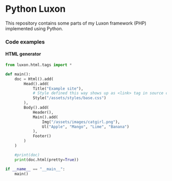 # Python Luxon
This repository contains some parts of my Luxon framework (PHP) implemented using Python.

### Code examples
#### HTML generator
```py
from luxon.html.tags import *

def main():
    doc = Html().add(
        Head().add(
            Title("Example site"),
            # Style defined this way shows up as <link> tag in source code
            Style("/assets/styles/base.css")
        ),
        Body().add(
            Header(),
            Main().add(
                Img("/assets/images/catgirl.png"),
                Ul("Apple", "Mango", "Lime", "Banana")
            ),
            Footer()
        )
    )

    #print(doc)
    print(doc.html(pretty=True))

if __name__ == "__main__":
    main()
```